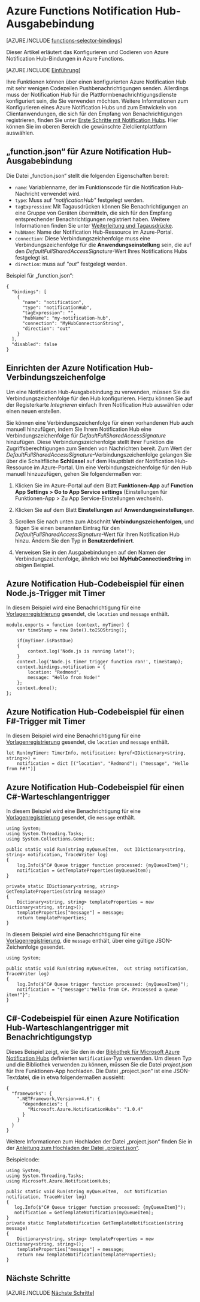 <properties
	pageTitle="Azure Functions Notification Hub-Bindung | Microsoft Azure"
	description="Erfahren Sie, wie Azure Notification Hub-Bindungen in Azure Functions verwendet werden."
	services="functions"
	documentationCenter="na"
	authors="wesmc7777"
	manager="erikre"
	editor=""
	tags=""
	keywords="Azure Functions, Funktionen, Ereignisverarbeitung, dynamisches Compute, serverlose Architektur"/>

<tags
	ms.service="functions"
	ms.devlang="multiple"
	ms.topic="reference"
	ms.tgt_pltfrm="multiple"
	ms.workload="na"
	ms.date="08/19/2016"
	ms.author="wesmc"/>

# Azure Functions Notification Hub-Ausgabebindung

[AZURE.INCLUDE [functions-selector-bindings](../../includes/functions-selector-bindings.md)]

Dieser Artikel erläutert das Konfigurieren und Codieren von Azure Notification Hub-Bindungen in Azure Functions.

[AZURE.INCLUDE [Einführung](../../includes/functions-bindings-intro.md)]

Ihre Funktionen können über einen konfigurierten Azure Notification Hub mit sehr wenigen Codezeilen Pushbenachrichtigungen senden. Allerdings muss der Notification Hub für die Plattformbenachrichtigungsdienste konfiguriert sein, die Sie verwenden möchten. Weitere Informationen zum Konfigurieren eines Azure Notification Hubs und zum Entwickeln von Clientanwendungen, die sich für den Empfang von Benachrichtigungen registrieren, finden Sie unter [Erste Schritte mit Notification Hubs](../notification-hubs/notification-hubs-windows-store-dotnet-get-started-wns-push-notification.md). Hier können Sie im oberen Bereich die gewünschte Zielclientplattform auswählen.

## „function.json“ für Azure Notification Hub-Ausgabebindung

Die Datei „function.json“ stellt die folgenden Eigenschaften bereit:

- `name`: Variablenname, der im Funktionscode für die Notification Hub-Nachricht verwendet wird.
- `type`: Muss auf *"notificationHub"* festgelegt werden.
- `tagExpression`: Mit Tagausdrücken können Sie Benachrichtigungen an eine Gruppe von Geräten übermitteln, die sich für den Empfang entsprechender Benachrichtigungen registriert haben. Weitere Informationen finden Sie unter [Weiterleitung und Tagausdrücke](../notification-hubs/notification-hubs-tags-segment-push-message.md).
- `hubName`: Name der Notification Hub-Ressource im Azure-Portal.
- `connection`: Diese Verbindungszeichenfolge muss eine Verbindungszeichenfolge für die **Anwendungseinstellung** sein, die auf den *DefaultFullSharedAccessSignature*-Wert Ihres Notifications Hubs festgelegt ist.
- `direction`: muss auf *"out"* festgelegt werden.
 
Beispiel für „function.json“:

	{
	  "bindings": [
	    {
	      "name": "notification",
	      "type": "notificationHub",
	      "tagExpression": "",
	      "hubName": "my-notification-hub",
	      "connection": "MyHubConnectionString",
	      "direction": "out"
	    }
	  ],
	  "disabled": false
	}

## Einrichten der Azure Notification Hub-Verbindungszeichenfolge

Um eine Notification Hub-Ausgabebindung zu verwenden, müssen Sie die Verbindungszeichenfolge für den Hub konfigurieren. Hierzu können Sie auf der Registerkarte *Integrieren* einfach Ihren Notification Hub auswählen oder einen neuen erstellen.

Sie können eine Verbindungszeichenfolge für einen vorhandenen Hub auch manuell hinzufügen, indem Sie Ihrem Notification Hub eine Verbindungszeichenfolge für *DefaultFullSharedAccessSignature* hinzufügen. Diese Verbindungszeichenfolge stellt Ihrer Funktion die Zugriffsberechtigungen zum Senden von Nachrichten bereit. Zum Wert der *DefaultFullSharedAccessSignature*-Verbindungszeichenfolge gelangen Sie über die Schaltfläche **Schlüssel** auf dem Hauptblatt der Notification Hub-Ressource im Azure-Portal. Um eine Verbindungszeichenfolge für den Hub manuell hinzuzufügen, gehen Sie folgendermaßen vor:

1. Klicken Sie im Azure-Portal auf dem Blatt **Funktionen-App** auf **Function App Settings > Go to App Service settings** (Einstellungen für Funktionen-App > Zu App Service-Einstellungen wechseln).

2. Klicken Sie auf dem Blatt **Einstellungen** auf **Anwendungseinstellungen**.

3. Scrollen Sie nach unten zum Abschnitt **Verbindungszeichenfolgen**, und fügen Sie einen benannten Eintrag für den *DefaultFullSharedAccessSignature*-Wert für Ihren Notification Hub hinzu. Ändern Sie den Typ in **Benutzerdefiniert**.
4. Verweisen Sie in den Ausgabebindungen auf den Namen der Verbindungszeichenfolge, ähnlich wie bei **MyHubConnectionString** im obigen Beispiel.

## Azure Notification Hub-Codebeispiel für einen Node.js-Trigger mit Timer 

In diesem Beispiel wird eine Benachrichtigung für eine [Vorlagenregistrierung](../notification-hubs/notification-hubs-templates-cross-platform-push-messages.md) gesendet, die `location` und `message` enthält.

	module.exports = function (context, myTimer) {
	    var timeStamp = new Date().toISOString();
	   
	    if(myTimer.isPastDue)
	    {
	        context.log('Node.js is running late!');
	    }
	    context.log('Node.js timer trigger function ran!', timeStamp);  
	    context.bindings.notification = {
	        location: "Redmond",
	        message: "Hello from Node!"
	    };
	    context.done();
	};

## Azure Notification Hub-Codebeispiel für einen F#-Trigger mit Timer

In diesem Beispiel wird eine Benachrichtigung für eine [Vorlagenregistrierung](../notification-hubs/notification-hubs-templates-cross-platform-push-messages.md) gesendet, die `location` und `message` enthält.

	let Run(myTimer: TimerInfo, notification: byref<IDictionary<string, string>>) =
	    notification = dict [("location", "Redmond"); ("message", "Hello from F#!")]

## Azure Notification Hub-Codebeispiel für einen C#-Warteschlangentrigger

In diesem Beispiel wird eine Benachrichtigung für eine [Vorlagenregistrierung](../notification-hubs/notification-hubs-templates-cross-platform-push-messages.md) gesendet, die `message` enthält.


	using System;
	using System.Threading.Tasks;
	using System.Collections.Generic;
	 
	public static void Run(string myQueueItem,  out IDictionary<string, string> notification, TraceWriter log)
	{
	    log.Info($"C# Queue trigger function processed: {myQueueItem}");
        notification = GetTemplateProperties(myQueueItem);
	}
	 
	private static IDictionary<string, string> GetTemplateProperties(string message)
	{
	    Dictionary<string, string> templateProperties = new Dictionary<string, string>();
	    templateProperties["message"] = message;
	    return templateProperties;
	}

In diesem Beispiel wird eine Benachrichtigung für eine [Vorlagenregistrierung](../notification-hubs/notification-hubs-templates-cross-platform-push-messages.md), die `message` enthält, über eine gültige JSON-Zeichenfolge gesendet.

	using System;
	 
	public static void Run(string myQueueItem,  out string notification, TraceWriter log)
	{
		log.Info($"C# Queue trigger function processed: {myQueueItem}");
		notification = "{"message":"Hello from C#. Processed a queue item!"}";
	}

## C#-Codebeispiel für einen Azure Notification Hub-Warteschlangentrigger mit Benachrichtigungstyp

Dieses Beispiel zeigt, wie Sie den in der [Bibliothek für Microsoft Azure Notification Hubs](https://www.nuget.org/packages/Microsoft.Azure.NotificationHubs/) definierten `Notification`-Typ verwenden. Um diesen Typ und die Bibliothek verwenden zu können, müssen Sie die Datei *project.json* für Ihre Funktionen-App hochladen. Die Datei „project.json“ ist eine JSON-Textdatei, die in etwa folgendermaßen aussieht:

	{
	  "frameworks": {
	    ".NETFramework,Version=v4.6": {
	      "dependencies": {
	        "Microsoft.Azure.NotificationHubs": "1.0.4"
	      }
	    }
	  }
	}

Weitere Informationen zum Hochladen der Datei „project.json“ finden Sie in der [Anleitung zum Hochladen der Datei „project.json“](functions-reference.md#fileupdate).

Beispielcode:

	using System;
	using System.Threading.Tasks;
	using Microsoft.Azure.NotificationHubs;
	 
	public static void Run(string myQueueItem,  out Notification notification, TraceWriter log)
	{
	   log.Info($"C# Queue trigger function processed: {myQueueItem}");
	   notification = GetTemplateNotification(myQueueItem);
	}
	private static TemplateNotification GetTemplateNotification(string message)
	{
	    Dictionary<string, string> templateProperties = new Dictionary<string, string>();
	    templateProperties["message"] = message;
	    return new TemplateNotification(templateProperties);
	}

## Nächste Schritte

[AZURE.INCLUDE [Nächste Schritte](../../includes/functions-bindings-next-steps.md)]

<!---HONumber=AcomDC_0921_2016-->